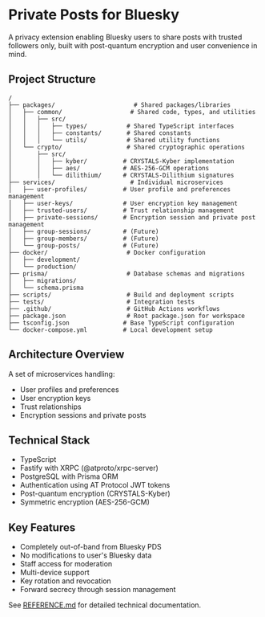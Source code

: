 # Private Posts for Bluesky

A privacy extension enabling Bluesky users to share posts with trusted followers only, built with post-quantum encryption and user convenience in mind.

## Project Structure

```
/
├── packages/                      # Shared packages/libraries
│   ├── common/                   # Shared code, types, and utilities
│   │   ├── src/
│   │   │   ├── types/           # Shared TypeScript interfaces
│   │   │   ├── constants/       # Shared constants
│   │   │   └── utils/           # Shared utility functions
│   └── crypto/                  # Shared cryptographic operations
│       ├── src/
│       │   ├── kyber/          # CRYSTALS-Kyber implementation
│       │   ├── aes/            # AES-256-GCM operations
│       │   └── dilithium/      # CRYSTALS-Dilithium signatures
├── services/                     # Individual microservices
│   ├── user-profiles/          # User profile and preferences management
│   ├── user-keys/              # User encryption key management
│   ├── trusted-users/          # Trust relationship management
│   ├── private-sessions/       # Encryption session and private post management
│   ├── group-sessions/         # (Future)
│   ├── group-members/          # (Future)
│   └── group-posts/            # (Future)
├── docker/                      # Docker configuration
│   ├── development/
│   └── production/
├── prisma/                      # Database schemas and migrations
│   ├── migrations/
│   └── schema.prisma
├── scripts/                     # Build and deployment scripts
├── tests/                       # Integration tests
├── .github/                     # GitHub Actions workflows
├── package.json                 # Root package.json for workspace
├── tsconfig.json               # Base TypeScript configuration
└── docker-compose.yml          # Local development setup
```

## Architecture Overview

A set of microservices handling:

- User profiles and preferences
- User encryption keys
- Trust relationships
- Encryption sessions and private posts

## Technical Stack

- TypeScript
- Fastify with XRPC (@atproto/xrpc-server)
- PostgreSQL with Prisma ORM
- Authentication using AT Protocol JWT tokens
- Post-quantum encryption (CRYSTALS-Kyber)
- Symmetric encryption (AES-256-GCM)

## Key Features

- Completely out-of-band from Bluesky PDS
- No modifications to user's Bluesky data
- Staff access for moderation
- Multi-device support
- Key rotation and revocation
- Forward secrecy through session management

See [REFERENCE.md](REFERENCE.md) for detailed technical documentation.
